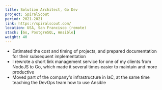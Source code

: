 ```yaml
---
title: Solution Architect, Go Dev
project: SpiralScout
period: 2021-2021
link: https://spiralscout.com/
location: USA, San Francisco (remote)
stack: [Go, PostgreSQL, Ansible]
weight: 40
---
```


- Estimated the cost and timing of projects, and prepared documentation for their subsequent implementation
- I rewrote a short link management service for one of my clients from NodeJS to Go, which made it several times easier to maintain and more productive
- Moved part of the company's infrastructure in IaC, at the same time teaching the DevOps team how to use Ansible
